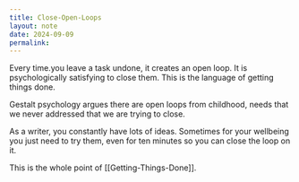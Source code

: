 ```yaml
---
title: Close-Open-Loops
layout: note
date: 2024-09-09
permalink:
---
```


Every time.you leave a task undone, it creates an open loop. It is psychologically satisfying to close them. This is the language of getting things done.

Gestalt psychology argues there are open loops from childhood, needs that we never addressed that we are trying to close.

As a writer, you constantly have lots of ideas. Sometimes for your wellbeing you just need to try them, even for ten minutes so you can close the loop on it.

This is the whole point of [[Getting-Things-Done]].
